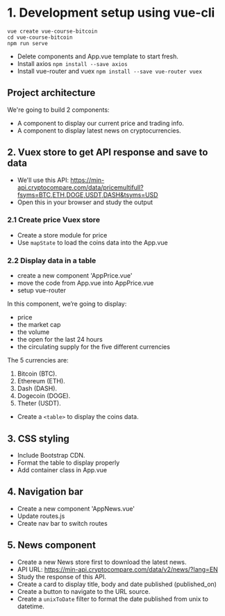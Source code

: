 # 1. Development setup using vue-cli

```
vue create vue-course-bitcoin
cd vue-course-bitcoin
npm run serve
```

- Delete components and App.vue template to start fresh.
- Install axios `npm install --save axios`
- Install vue-router and vuex `npm install --save vue-router vuex`

## Project architecture

We're going to build 2 components:

- A component to display our current price and trading info.
- A component to display latest news on cryptocurrencies.

## 2. Vuex store to get API response and save to data

- We'll use this API: https://min-api.cryptocompare.com/data/pricemultifull?fsyms=BTC,ETH,DOGE,USDT,DASH&tsyms=USD
- Open this in your browser and study the output

### 2.1 Create price Vuex store

- Create a store module for price
- Use `mapState` to load the coins data into the App.vue

### 2.2 Display data in a table

- create a new component 'AppPrice.vue'
- move the code from App.vue into AppPrice.vue
- setup vue-router

In this component, we’re going to display:

- price
- the market cap
- the volume
- the open for the last 24 hours
- the circulating supply for the five different currencies

The 5 currencies are:

1. Bitcoin (BTC).
2. Ethereum (ETH).
3. Dash (DASH).
4. Dogecoin (DOGE).
5. Theter (USDT).

- Create a `<table>` to display the coins data.

## 3. CSS styling

- Include Bootstrap CDN.
- Format the table to display properly
- Add container class in App.vue

## 4. Navigation bar

- Create a new component 'AppNews.vue'
- Update routes.js
- Create nav bar to switch routes

## 5. News component

- Create a new News store first to download the latest news.
- API URL: https://min-api.cryptocompare.com/data/v2/news/?lang=EN
- Study the response of this API.
- Create a card to display title, body and date published (published_on)
- Create a button to navigate to the URL source.
- Create a `unixToDate` filter to format the date published from unix to datetime.
